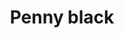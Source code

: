 ---
title: Penny black
date: 
draft: false

# descripcion
description : Aros colgantes pasantes en plata 925 y ónix.

materials: Plata 925

color: 

dimensions: Largo total 2.8cm

code: 01-01-0957

type: "Aros"

categories: []

price: $7.010,00

price_eftvo: $5.960,00

# Images
# first image will be shown in the product page
images:
  # - image: "images/path_to_image"
  # La ubicacion de las imagenes es imagenes/Aros/Aros.Colgantes/01-01-0957-penny-black
  - image: "./images/aros/colgantes/01-01-0957-penny-black.jpg"
---